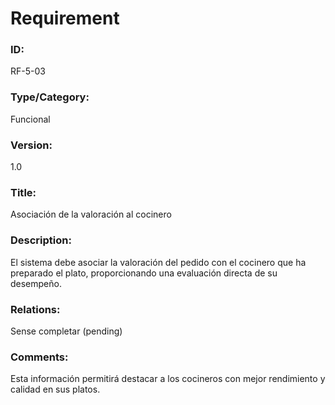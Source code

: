 # Requirement
### ID: 
RF-5-03
### Type/Category: 
Funcional 
### Version: 
1.0
### Title: 
Asociación de la valoración al cocinero
### Description:
El sistema debe asociar la valoración del pedido con el cocinero que ha preparado el plato, proporcionando una evaluación directa de su desempeño.
### Relations: 
Sense completar (pending)
### Comments:
Esta información permitirá destacar a los cocineros con mejor rendimiento y calidad en sus platos.


